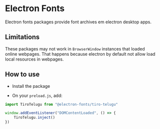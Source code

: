 # Electron Fonts

Electron fonts packages provide font archives em electron desktop apps.

## Limitations

These packages may not work in `BrowserWindow` instances that loaded online webpages. That happens because electron by default not allow load local resources in webpages.

## How to use

* Install the package

* On your `preload.js`, add:

```ts
import TiroTelugu from "@electron-fonts/tiro-telugu"

window.addEventListener("DOMContentLoaded", () => {
    TiroTelugu.inject()
})
```